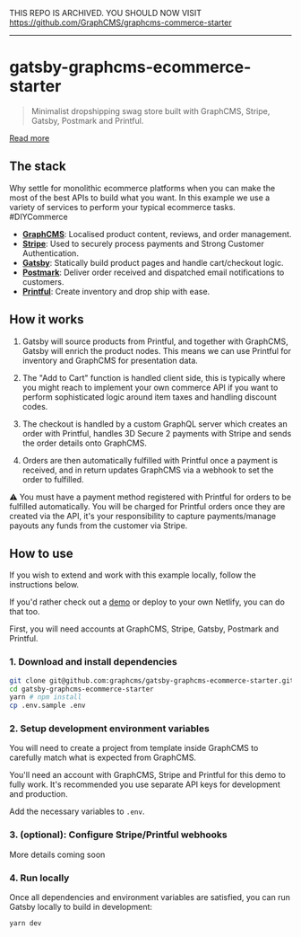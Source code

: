 THIS REPO IS ARCHIVED. YOU SHOULD NOW VISIT https://github.com/GraphCMS/graphcms-commerce-starter

---

# gatsby-graphcms-ecommerce-starter

> Minimalist dropshipping swag store built with GraphCMS, Stripe, Gatsby, Postmark and Printful.

[Read more](https://graphcms.com/blog/delivering-a-diy-store-powered-by-a-headless-cms-for-ecommerce/)

## The stack

Why settle for monolithic ecommerce platforms when you can make the most of the best APIs to build what you want. In this example we use a variety of services to perform your typical ecommerce tasks. #DIYCommerce

- **[GraphCMS](https://graphcms.com)**: Localised product content, reviews, and order management.
- **[Stripe](https://stripe.com)**: Used to securely process payments and Strong Customer Authentication.
- **[Gatsby](https://gatsbyjs.org)**: Statically build product pages and handle cart/checkout logic.
- **[Postmark](https://postmarkapp.com)**: Deliver order received and dispatched email notifications to customers.
- **[Printful](https://printful.com)**: Create inventory and drop ship with ease.

## How it works

1. Gatsby will source products from Printful, and together with GraphCMS, Gatsby will enrich the product nodes. This means we can use Printful for inventory and GraphCMS for presentation data.

2. The "Add to Cart" function is handled client side, this is typically where you might reach to implement your own commerce API if you want to perform sophisticated logic around item taxes and handling discount codes.

3. The checkout is handled by a custom GraphQL server which creates an order with Printful, handles 3D Secure 2 payments with Stripe and sends the order details onto GraphCMS.

4. Orders are then automatically fulfilled with Printful once a payment is received, and in return updates GraphCMS via a webhook to set the order to fulfilled.

⚠️ You must have a payment method registered with Printful for orders to be fulfilled automatically. You will be charged for Printful orders once they are created via the API, it's your responsibility to capture payments/manage payouts any funds from the customer via Stripe.

## How to use

If you wish to extend and work with this example locally, follow the instructions below.

If you'd rather check out a [demo](https://gatsby-graphcms-ecommerce-starter.netlify.com) or deploy to your own Netlify, you can do that too.

First, you will need accounts at GraphCMS, Stripe, Gatsby, Postmark and Printful.

### 1. Download and install dependencies

```bash
git clone git@github.com:graphcms/gatsby-graphcms-ecommerce-starter.git
cd gatsby-graphcms-ecommerce-starter
yarn # npm install
cp .env.sample .env
```

### 2. Setup development environment variables

You will need to create a project from template inside GraphCMS to carefully match what is expected from GraphCMS.

You'll need an account with GraphCMS, Stripe and Printful for this demo to fully work. It's recommended you use separate API keys for development and production.

Add the necessary variables to `.env`.

### 3. (optional): Configure Stripe/Printful webhooks

More details coming soon

### 4. Run locally

Once all dependencies and environment variables are satisfied, you can run Gatsby locally to build in development:

```bash
yarn dev
```
